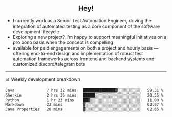 <h2 align="center">Hey!</h2>

- I currently work as a Senior Test Automation Engineer, driving the integration of automated testing as a core component of the software development lifecycle
- Exploring a new project? I'm happy to support meaningful initiatives on a pro bono basis when the concept is compelling
-  available for paid engagements on both a project and hourly basis — offering end-to-end design and implementation of robust test automation frameworks across frontend and backend systems and customized discord/telegram bots
  
  -------
  
📊 Weekly development breakdown

<!--START_SECTION:waka-->

```txt
Java              7 hrs 32 mins   ██████████████▓░░░░░░░░░░   59.31 %
Gherkin           2 hrs 36 mins   █████░░░░░░░░░░░░░░░░░░░░   20.55 %
Python            1 hr 23 mins    ██▓░░░░░░░░░░░░░░░░░░░░░░   11.00 %
Markdown          23 mins         ▓░░░░░░░░░░░░░░░░░░░░░░░░   03.07 %
Java Properties   20 mins         ▓░░░░░░░░░░░░░░░░░░░░░░░░   02.65 %
```

<!--END_SECTION:waka-->
